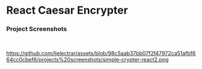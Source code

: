 # React Caesar Encrypter

### Project Screenshots
<br>

https://github.com/ljelectrar/assets/blob/98c5aab37bb07f2f47972ca51afbf664cc0cbef6/projects%20screenshots/simple-crypter-react2.png
